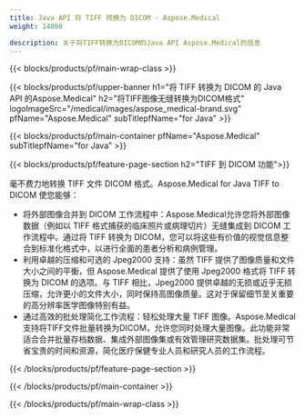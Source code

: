 ```yaml
---
title: Java API 将 TIFF 转换为 DICOM - Aspose.Medical
weight: 14000

description: 关于将TIFF转换为DICOM的Java API Aspose.Medical的信息
---
```


{{< blocks/products/pf/main-wrap-class >}}

{{< blocks/products/pf/upper-banner h1="将 TIFF 转换为 DICOM 的 Java API 的Aspose.Medical" h2="将TIFF图像无缝转换为DICOM格式" logoImageSrc="/medical/images/aspose_medical-brand.svg" pfName="Aspose.Medical" subTitlepfName="for Java" >}}

{{< blocks/products/pf/main-container pfName="Aspose.Medical" subTitlepfName="for Java" >}}

{{< blocks/products/pf/feature-page-section h2="TIFF 到 DICOM 功能">}}

<p>毫不费力地转换 TIFF 文件 DICOM 格式。Aspose.Medical for Java TIFF to DICOM 使您能够：</p>

<ul>
<li>将外部图像合并到 DICOM 工作流程中：Aspose.Medical允许您将外部图像数据（例如以 TIFF 格式捕获的临床照片或病理切片）无缝集成到 DICOM 工作流程中。通过将 TIFF 转换为 DICOM，您可以将这些有价值的视觉信息整合到标准化格式中，以进行全面的患者分析和病例管理。</li>
<li>利用卓越的压缩和可选的 Jpeg2000 支持：虽然 TIFF 提供了图像质量和文件大小之间的平衡，但 Aspose.Medical 提供了使用 Jpeg2000 格式将 TIFF 转换为 DICOM 的选项。与 TIFF 相比，Jpeg2000 提供卓越的无损或近乎无损压缩，允许更小的文件大小，同时保持高图像质量。这对于保留细节至关重要的高分辨率医学图像特别有益。</li>
<li>通过高效的批处理简化工作流程：轻松处理大量 TIFF 图像。Aspose.Medical支持将TIFF文件批量转换为DICOM，允许您同时处理大量图像。此功能非常适合合并批量存档数据、集成外部图像集或有效管理研究数据集。批处理可节省宝贵的时间和资源，简化医疗保健专业人员和研究人员的工作流程。</li>
</ul>

{{< /blocks/products/pf/feature-page-section >}}

{{< /blocks/products/pf/main-container >}}

{{< /blocks/products/pf/main-wrap-class >}}